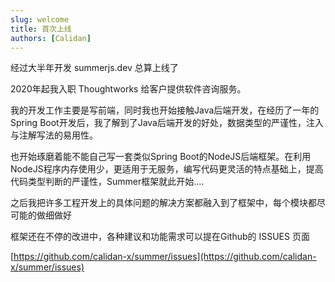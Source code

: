 ```yaml
---
slug: welcome
title: 首次上线
authors: [Calidan]
---
```




经过大半年开发 summerjs.dev 总算上线了

2020年起我入职 Thoughtworks 给客户提供软件咨询服务。

我的开发工作主要是写前端，同时我也开始接触Java后端开发，在经历了一年的Spring Boot开发后，我了解到了Java后端开发的好处，数据类型的严谨性，注入与注解写法的易用性。

也开始琢磨着能不能自己写一套类似Spring Boot的NodeJS后端框架。在利用NodeJS程序内存使用少，更适用于无服务，编写代码更灵活的特点基础上，提高代码类型判断的严谨性，Summer框架就此开始....

之后我把许多工程开发上的具体问题的解决方案都融入到了框架中，每个模块都尽可能的做细做好

框架还在不停的改进中，各种建议和功能需求可以提在Github的 ISSUES 页面

[https://github.com/calidan-x/summer/issues](https://github.com/calidan-x/summer/issues)